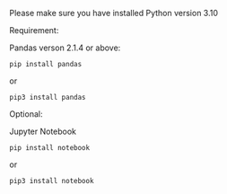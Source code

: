 Please make sure you have installed Python version 3.10

Requirement:

Pandas verson 2.1.4 or above:

`pip install pandas`

or

`pip3 install pandas`

Optional:

Jupyter Notebook

`pip install notebook`

or

`pip3 install notebook`

